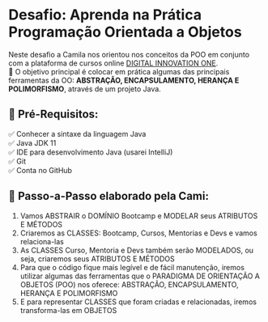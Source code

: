 # Desafio: Aprenda na Prática Programação Orientada a Objetos

Neste desafio a Camila nos orientou nos conceitos da POO em conjunto com a plataforma de cursos online [DIGITAL INNOVATION ONE](https://web.dio.me/).<br />
:gem: O objetivo principal é colocar em prática algumas das principais ferramentas da OO: **ABSTRAÇÃO, ENCAPSULAMENTO, HERANÇA E POLIMORFISMO**, através de um projeto Java. 

## :stop_sign: Pré-Requisitos:

:white_check_mark: Conhecer a sintaxe da linguagem Java<br />
:white_check_mark: Java JDK 11<br />
:white_check_mark: IDE para desenvolvimento Java (usarei IntelliJ)<br />
:white_check_mark: Git<br />
:white_check_mark: Conta no GitHub

## :footprints: Passo-a-Passo elaborado pela Cami:

1. Vamos ABSTRAIR o DOMÍNIO Bootcamp e MODELAR seus ATRIBUTOS E MÉTODOS
2. Criaremos as CLASSES: Bootcamp, Cursos, Mentorias e Devs e vamos relaciona-las
3. As CLASSES Curso, Mentoria e Devs também serão MODELADOS, ou seja, criaremos seus ATRIBUTOS E MÉTODOS
4. Para que o código fique mais legível e de fácil manutenção, iremos utilizar algumas das ferramentas que o PARADIGMA DE ORIENTAÇÃO A OBJETOS (POO) nos oferece: ABSTRAÇÃO, ENCAPSULAMENTO, HERANÇA E POLIMORFISMO
5. E para representar CLASSES que foram criadas e relacionadas, iremos transforma-las em OBJETOS
